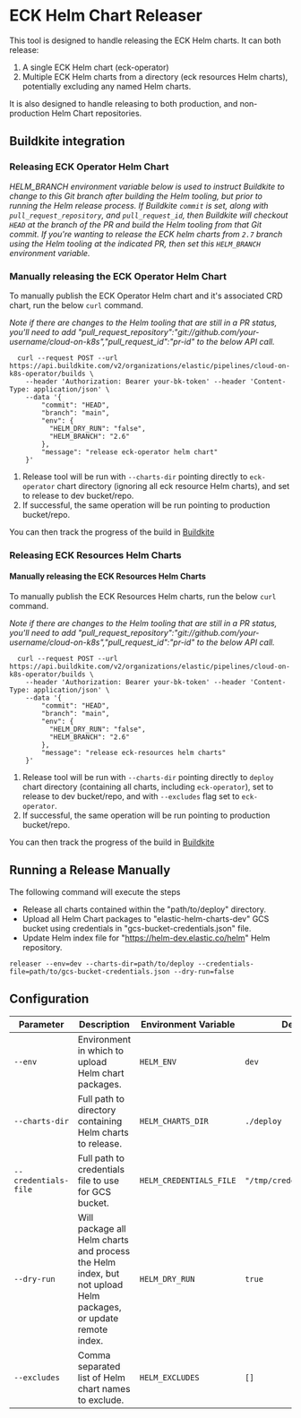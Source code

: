 # ECK Helm Chart Releaser

This tool is designed to handle releasing the ECK Helm charts.  It can both release:

1. A single ECK Helm chart (eck-operator)
2. Multiple ECK Helm charts from a directory (eck resources Helm charts), potentially excluding any named Helm charts.

It is also designed to handle releasing to both production, and non-production Helm Chart repositories.

## Buildkite integration

### Releasing ECK Operator Helm Chart

*HELM_BRANCH environment variable below is used to instruct Buildkite to change to this Git branch after building the Helm tooling, but prior to running the Helm release process. If Buildkite `commit` is set, along with `pull_request_repository`, and `pull_request_id`, then Buildkite will checkout `HEAD` at the branch of the PR and build the Helm tooling from that Git commit.  If you're wanting to release the ECK helm charts from `2.7` branch using the Helm tooling at the indicated PR, then set this `HELM_BRANCH` environment variable.*

### Manually releasing the ECK Operator Helm Chart

To manually publish the ECK Operator Helm chart and it's associated CRD chart, run the below `curl` command.

*Note if there are changes to the Helm tooling that are still in a PR status, you'll need to add "pull_request_repository":"git://github.com/your-username/cloud-on-k8s","pull_request_id":"pr-id" to the below API call.*

```
  curl --request POST --url https://api.buildkite.com/v2/organizations/elastic/pipelines/cloud-on-k8s-operator/builds \
    --header 'Authorization: Bearer your-bk-token' --header 'Content-Type: application/json' \
    --data '{
        "commit": "HEAD",
        "branch": "main",
        "env": {
          "HELM_DRY_RUN": "false",
          "HELM_BRANCH": "2.6"
        },
        "message": "release eck-operator helm chart"
    }'
```

1. Release tool will be run with `--charts-dir` pointing directly to `eck-operator` chart directory (ignoring all eck resource Helm charts), and set to release to dev bucket/repo.
2. If successful, the same operation will be run pointing to production bucket/repo.

You can then track the progress of the build in [Buildkite](https://buildkite.com/elastic/cloud-on-k8s-operator)

### Releasing ECK Resources Helm Charts

#### Manually releasing the ECK Resources Helm Charts

To manually publish the ECK Resources Helm charts, run the below `curl` command.

*Note if there are changes to the Helm tooling that are still in a PR status, you'll need to add "pull_request_repository":"git://github.com/your-username/cloud-on-k8s","pull_request_id":"pr-id" to the below API call.*

```
  curl --request POST --url https://api.buildkite.com/v2/organizations/elastic/pipelines/cloud-on-k8s-operator/builds \
    --header 'Authorization: Bearer your-bk-token' --header 'Content-Type: application/json' \
    --data '{
        "commit": "HEAD",
        "branch": "main",
        "env": {
          "HELM_DRY_RUN": "false",
          "HELM_BRANCH": "2.6"
        },
        "message": "release eck-resources helm charts"
    }'
```

1. Release tool will be run with `--charts-dir` pointing directly to `deploy` chart directory (containing all charts, including `eck-operator`), set to release to dev bucket/repo, and with `--excludes` flag set to `eck-operator`.
2. If successful, the same operation will be run pointing to production bucket/repo.

You can then track the progress of the build in [Buildkite](https://buildkite.com/elastic/cloud-on-k8s-operator)

## Running a Release Manually

The following command will execute the steps

* Release all charts contained within the "path/to/deploy" directory.
* Upload all Helm Chart packages to "elastic-helm-charts-dev" GCS bucket using credentials in "gcs-bucket-credentials.json" file.
* Update Helm index file for "https://helm-dev.elastic.co/helm" Helm repository.

```
releaser --env=dev --charts-dir=path/to/deploy --credentials-file=path/to/gcs-bucket-credentials.json --dry-run=false
```

## Configuration

| Parameter           | Description                                                                                                    | Environment Variable    | Default                            |
|---------------------|----------------------------------------------------------------------------------------------------------------|-------------------------|------------------------------------|
| `--env`             | Environment in which to upload Helm chart packages.                                                            | `HELM_ENV`              | `dev`                              |
| `--charts-dir`      | Full path to directory containing Helm charts to release.                                                      | `HELM_CHARTS_DIR`       | `./deploy`                         |
| `--credentials-file`| Full path to credentials file to use for GCS bucket.                                                           | `HELM_CREDENTIALS_FILE` | `"/tmp/credentials.json"`                               |
| `--dry-run`         | Will package all Helm charts and process the Helm index, but not upload Helm packages, or update remote index. | `HELM_DRY_RUN`          | `true`                             |
| `--excludes`        | Comma separated list of Helm chart names to exclude.                                                           | `HELM_EXCLUDES`         | `[]`                               |
